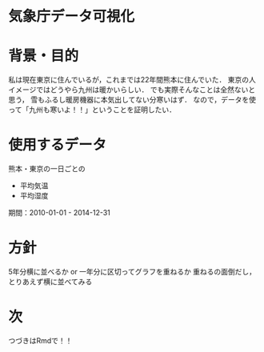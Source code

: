気象庁データ可視化
==================

# 背景・目的
私は現在東京に住んでいるが，これまでは22年間熊本に住んでいた．
東京の人イメージではどうやら九州は暖かいらしい．
でも実際そんなことは全然ないと思う，
雪もふるし暖房機器に本気出してない分寒いはず．
なので，データを使って「九州も寒いよ！！」ということを証明したい．


# 使用するデータ
熊本・東京の一日ごとの
+ 平均気温
+ 平均湿度

期間：2010-01-01 - 2014-12-31


# 方針
5年分横に並べるか or 一年分に区切ってグラフを重ねるか
重ねるの面倒だし，とりあえず横に並べてみる

# 次
つづきはRmdで！！